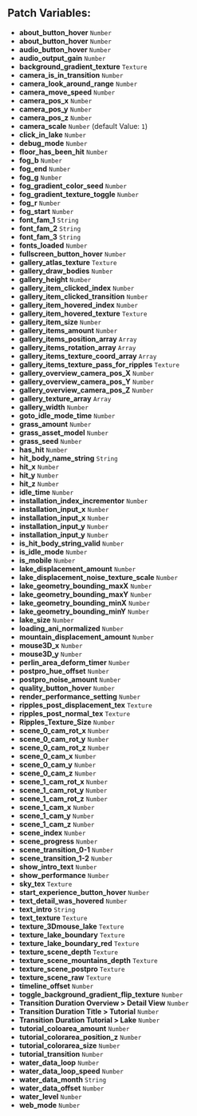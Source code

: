 ## Patch Variables:

* __about_button_hover__ ```Number```
* __about_button_hover__ ```Number```
* __audio_button_hover__ ```Number```
* __audio_output_gain__ ```Number```
* __background_gradient_texture__ ```Texture```
* __camera_is_in_transition__ ```Number```
* __camera_look_around_range__ ```Number```
* __camera_move_speed__ ```Number```
* __camera_pos_x__ ```Number```
* __camera_pos_y__ ```Number```
* __camera_pos_z__ ```Number```
* __camera_scale__ ```Number``` (default Value: `1`)
* __click_in_lake__ ```Number```
* __debug_mode__ ```Number```
* __floor_has_been_hit__ ```Number```
* __fog_b__ ```Number```
* __fog_end__ ```Number```
* __fog_g__ ```Number```
* __fog_gradient_color_seed__ ```Number```
* __fog_gradient_texture_toggle__ ```Number```
* __fog_r__ ```Number```
* __fog_start__ ```Number```
* __font_fam_1__ ```String```
* __font_fam_2__ ```String```
* __font_fam_3__ ```String```
* __fonts_loaded__ ```Number```
* __fullscreen_button_hover__ ```Number```
* __gallery_atlas_texture__ ```Texture```
* __gallery_draw_bodies__ ```Number```
* __gallery_height__ ```Number```
* __gallery_item_clicked_index__ ```Number```
* __gallery_item_clicked_transition__ ```Number```
* __gallery_item_hovered_index__ ```Number```
* __gallery_item_hovered_texture__ ```Texture```
* __gallery_item_size__ ```Number```
* __gallery_items_amount__ ```Number```
* __gallery_items_position_array__ ```Array```
* __gallery_items_rotation_array__ ```Array```
* __gallery_items_texture_coord_array__ ```Array```
* __gallery_items_texture_pass_for_ripples__ ```Texture```
* __gallery_overview_camera_pos_X__ ```Number```
* __gallery_overview_camera_pos_Y__ ```Number```
* __gallery_overview_camera_pos_Z__ ```Number```
* __gallery_texture_array__ ```Array```
* __gallery_width__ ```Number```
* __goto_idle_mode_time__ ```Number```
* __grass_amount__ ```Number```
* __grass_asset_model__ ```Number```
* __grass_seed__ ```Number```
* __has_hit__ ```Number```
* __hit_body_name_string__ ```String```
* __hit_x__ ```Number```
* __hit_y__ ```Number```
* __hit_z__ ```Number```
* __idle_time__ ```Number```
* __installation_index_incrementor__ ```Number```
* __installation_input_x__ ```Number```
* __installation_input_x__ ```Number```
* __installation_input_y__ ```Number```
* __installation_input_y__ ```Number```
* __is_hit_body_string_valid__ ```Number```
* __is_idle_mode__ ```Number```
* __is_mobile__ ```Number```
* __lake_displacement_amount__ ```Number```
* __lake_displacement_noise_texture_scale__ ```Number```
* __lake_geometry_bounding_maxX__ ```Number```
* __lake_geometry_bounding_maxY__ ```Number```
* __lake_geometry_bounding_minX__ ```Number```
* __lake_geometry_bounding_minY__ ```Number```
* __lake_size__ ```Number```
* __loading_ani_normalized__ ```Number```
* __mountain_displacement_amount__ ```Number```
* __mouse3D_x__ ```Number```
* __mouse3D_y__ ```Number```
* __perlin_area_deform_timer__ ```Number```
* __postpro_hue_offset__ ```Number```
* __postpro_noise_amount__ ```Number```
* __quality_button_hover__ ```Number```
* __render_performance_setting__ ```Number```
* __ripples_post_displacement_tex__ ```Texture```
* __ripples_post_normal_tex__ ```Texture```
* __Ripples_Texture_Size__ ```Number```
* __scene_0_cam_rot_x__ ```Number```
* __scene_0_cam_rot_y__ ```Number```
* __scene_0_cam_rot_z__ ```Number```
* __scene_0_cam_x__ ```Number```
* __scene_0_cam_y__ ```Number```
* __scene_0_cam_z__ ```Number```
* __scene_1_cam_rot_x__ ```Number```
* __scene_1_cam_rot_y__ ```Number```
* __scene_1_cam_rot_z__ ```Number```
* __scene_1_cam_x__ ```Number```
* __scene_1_cam_y__ ```Number```
* __scene_1_cam_z__ ```Number```
* __scene_index__ ```Number```
* __scene_progress__ ```Number```
* __scene_transition_0-1__ ```Number```
* __scene_transition_1-2__ ```Number```
* __show_intro_text__ ```Number```
* __show_performance__ ```Number```
* __sky_tex__ ```Texture```
* __start_experience_button_hover__ ```Number```
* __text_detail_was_hovered__ ```Number```
* __text_intro__ ```String```
* __text_texture__ ```Texture```
* __texture_3Dmouse_lake__ ```Texture```
* __texture_lake_boundary__ ```Texture```
* __texture_lake_boundary_red__ ```Texture```
* __texture_scene_depth__ ```Texture```
* __texture_scene_mountains_depth__ ```Texture```
* __texture_scene_postpro__ ```Texture```
* __texture_scene_raw__ ```Texture```
* __timeline_offset__ ```Number```
* __toggle_background_gradient_flip_texture__ ```Number```
* __Transition Duration Overview > Detail View__ ```Number```
* __Transition Duration Title > Tutorial__ ```Number```
* __Transition Duration Tutorial > Lake__ ```Number```
* __tutorial_coloarea_amount__ ```Number```
* __tutorial_colorarea_position_z__ ```Number```
* __tutorial_colorarea_size__ ```Number```
* __tutorial_transition__ ```Number```
* __water_data_loop__ ```Number```
* __water_data_loop_speed__ ```Number```
* __water_data_month__ ```String```
* __water_data_offset__ ```Number```
* __water_level__ ```Number```
* __web_mode__ ```Number```

